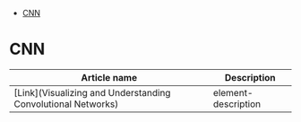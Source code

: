 <!--ts-->
   * [CNN](#cnn)

<!-- Added by: gil_diy, at: Mon 17 Jan 2022 11:07:08 IST -->

<!--te-->


# CNN

Article name | Description
------------|-----
 [Link](Visualizing and Understanding Convolutional Networks)| element-description
